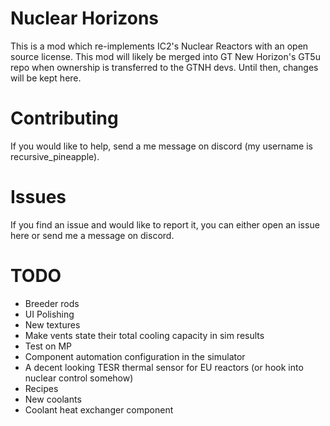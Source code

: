 # Nuclear Horizons
This is a mod which re-implements IC2's Nuclear Reactors with an open source license. This mod will likely be merged into GT New Horizon's GT5u repo when ownership is transferred to the GTNH devs. Until then, changes will be kept here.

# Contributing
If you would like to help, send a me message on discord (my username is recursive_pineapple).

# Issues
If you find an issue and would like to report it, you can either open an issue here or send me a message on discord.

# TODO
- Breeder rods
- UI Polishing
- New textures
- Make vents state their total cooling capacity in sim results
- Test on MP
- Component automation configuration in the simulator
- A decent looking TESR thermal sensor for EU reactors (or hook into nuclear control somehow)
- Recipes
- New coolants
- Coolant heat exchanger component
